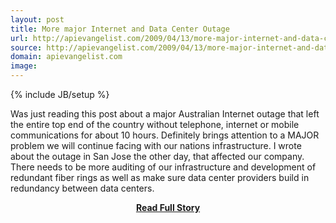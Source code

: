 ```yaml
---
layout: post
title: More major Internet and Data Center Outage
url: http://apievangelist.com/2009/04/13/more-major-internet-and-data-center-outage/
source: http://apievangelist.com/2009/04/13/more-major-internet-and-data-center-outage/
domain: apievangelist.com
image: 
---
```

{% include JB/setup %}<p>Was just reading this post about a major Australian Internet outage that left the entire top end of the country without telephone, internet or mobile communications for about 10 hours.
Definitely brings attention to a MAJOR problem we will continue facing with our nations infrastructure. I wrote about the outage in San Jose the other day, that affected our company.
There needs to be more auditing of our infrastructure and development of redundant fiber rings as well as make sure data center providers build in redundancy between data centers.
</p>
<center><p><a href="http://apievangelist.com/2009/04/13/more-major-internet-and-data-center-outage/" style='padding:25px; font-sze:18px; font-weight: bold;'>Read Full Story</a></p></center>
